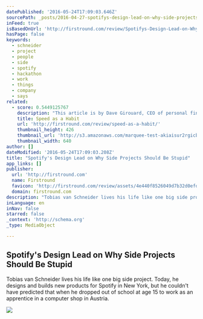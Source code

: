 ```yaml
---
datePublished: '2016-05-24T17:09:03.646Z'
sourcePath: _posts/2016-04-27-spotifys-design-lead-on-why-side-projects-should-be-stupid.md
inFeed: true
isBasedOnUrl: 'http://firstround.com/review/Spotifys-Design-Lead-on-Why-Side-Projects-Should-be-Stupid/'
hasPage: false
keywords:
  - schneider
  - project
  - people
  - side
  - spotify
  - hackathon
  - work
  - things
  - company
  - says
related:
  - score: 0.5449125767
    description: "This article is by Dave Girouard, CEO of personal finance startup Upstart, and former President of Google Enterprise Apps. He's well known for building Google's enterprise apps division into a $1B+ global business. Here he shares his tips for making speed fundamental to your company."
    title: Speed as a Habit
    url: 'http://firstround.com/review/speed-as-a-habit/'
    thumbnail_height: 426
    thumbnail_url: 'http://s3.amazonaws.com/marquee-test-akiaisur2rgicbmpehea/8A0V9qL9TTic0g9CdcXm_Dave%20Hero.jpg'
    thumbnail_width: 640
author: []
dateModified: '2016-05-24T17:09:03.208Z'
title: "Spotify's Design Lead on Why Side Projects Should Be Stupid"
app_links: []
publisher:
  url: 'http://firstround.com'
  name: Firstround
  favicon: 'http://firstround.com/review/assets/4e440f8526049d7b32d0efd423e87a26/images/favicon.ico'
  domain: firstround.com
description: "Tobias van Schneider lives his life like one big side project. Today, he designs and builds new products for Spotify in New York, but he couldn't have predicted that when he dropped out of school at age 15 to work as an apprentice in a computer shop in Austria."
inLanguage: en
inNav: false
starred: false
_context: 'http://schema.org'
_type: MediaObject

---
```

<article style=""><h1>Spotify's Design Lead on Why Side Projects Should Be Stupid</h1><p>Tobias van Schneider lives his life like one big side project. Today, he designs and builds new products for Spotify in New York, but he couldn't have predicted that when he dropped out of school at age 15 to work as an apprentice in a computer shop in Austria.</p><img src="http://s3.amazonaws.com/marquee-test-akiaisur2rgicbmpehea/On3IelOFRhqJWCN0qchQ_MGP_6064.jpg" /></article>